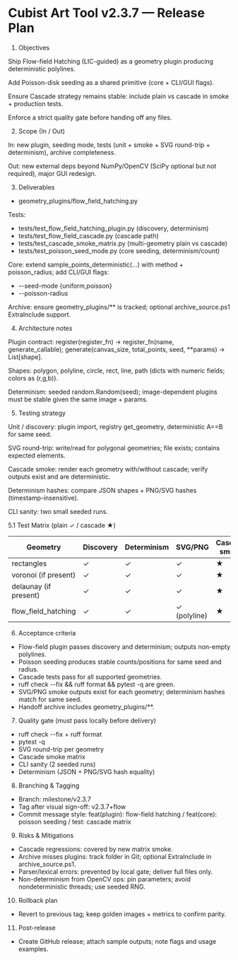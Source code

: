# Cubist Art Tool v2.3.7 — Release Plan

1. Objectives

Ship Flow-field Hatching (LIC-guided) as a geometry plugin producing deterministic polylines.

Add Poisson-disk seeding as a shared primitive (core + CLI/GUI flags).

Ensure Cascade strategy remains stable: include plain vs cascade in smoke + production tests.

Enforce a strict quality gate before handing off any files.

2. Scope (In / Out)

In: new plugin, seeding mode, tests (unit + smoke + SVG round-trip + determinism), archive completeness.

Out: new external deps beyond NumPy/OpenCV (SciPy optional but not required), major GUI redesign.

3. Deliverables

- geometry_plugins/flow_field_hatching.py

Tests:
- tests/test_flow_field_hatching_plugin.py (discovery, determinism)
- tests/test_flow_field_cascade.py (cascade path)
- tests/test_cascade_smoke_matrix.py (multi-geometry plain vs cascade)
- tests/test_poisson_seed_mode.py (core seeding, determinism/count)

Core: extend sample_points_deterministic(...) with method + poisson_radius; add CLI/GUI flags:
- --seed-mode {uniform,poisson}
- --poisson-radius <px>

Archive: ensure geometry_plugins/** is tracked; optional archive_source.ps1 ExtraInclude support.

4. Architecture notes

Plugin contract: register(register_fn) → register_fn(name, generate_callable); generate(canvas_size, total_points, seed, **params) -> List[shape].

Shapes: polygon, polyline, circle, rect, line, path (dicts with numeric fields; colors as (r,g,b)).

Determinism: seeded random.Random(seed); image-dependent plugins must be stable given the same image + params.

5. Testing strategy

Unit / discovery: plugin import, registry get_geometry, deterministic A==B for same seed.

SVG round-trip: write/read for polygonal geometries; file exists; contains expected elements.

Cascade smoke: render each geometry with/without cascade; verify outputs exist and are deterministic.

Determinism hashes: compare JSON shapes + PNG/SVG hashes (timestamp-insensitive).

CLI sanity: two small seeded runs.

5.1 Test Matrix (plain ✓ / cascade ★)

| Geometry           | Discovery | Determinism | SVG/PNG | Cascade smoke |
|--------------------|-----------|-------------|---------|--------------|
| rectangles         | ✓         | ✓           | ✓       | ★            |
| voronoi (if present)| ✓        | ✓           | ✓       | ★            |
| delaunay (if present)| ✓       | ✓           | ✓       | ★            |
| flow_field_hatching| ✓         | ✓           | ✓ (polyline) | ★      |

6. Acceptance criteria

- Flow-field plugin passes discovery and determinism; outputs non-empty polylines.
- Poisson seeding produces stable counts/positions for same seed and radius.
- Cascade tests pass for all supported geometries.
- ruff check --fix && ruff format && pytest -q are green.
- SVG/PNG smoke outputs exist for each geometry; determinism hashes match for same seed.
- Handoff archive includes geometry_plugins/**.

7. Quality gate (must pass locally before delivery)

- ruff check --fix + ruff format
- pytest -q
- SVG round-trip per geometry
- Cascade smoke matrix
- CLI sanity (2 seeded runs)
- Determinism (JSON + PNG/SVG hash equality)

8. Branching & Tagging

- Branch: milestone/v2.3.7
- Tag after visual sign-off: v2.3.7+flow
- Commit message style: feat(plugin): flow-field hatching / feat(core): poisson seeding / test: cascade matrix

9. Risks & Mitigations

- Cascade regressions: covered by new matrix smoke.
- Archive misses plugins: track folder in Git; optional ExtraInclude in archive_source.ps1.
- Parser/lexical errors: prevented by local gate; deliver full files only.
- Non-determinism from OpenCV ops: pin parameters; avoid nondeterministic threads; use seeded RNG.

10. Rollback plan

- Revert to previous tag; keep golden images + metrics to confirm parity.

11. Post-release

- Create GitHub release; attach sample outputs; note flags and usage examples.

